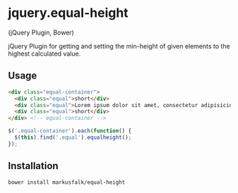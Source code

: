 jquery.equal-height
===================

(jQuery Plugin, Bower)

jQuery Plugin for getting and setting the min-height of given elements to the highest calculated value.

Usage
-----

```html
<div class="equal-container">
  <div class="equal">short</div>
  <div class="equal">Lorem ipsum dolor sit amet, consectetur adipisicing elit. Architecto veritatis reiciendis repellendus autem aspernatur asperiores nihil unde? Laborum cumque inventore nemo eum ab debitis adipisci a obcaecati nesciunt commodi doloribus.</div>
  <div class="equal">short</div>
</div> <!-- equal-container -->
```

```javascript
$('.equal-container').each(function() {
  $(this).find('.equal').equalheight();
});
```

Installation
------------

```shell
bower install markusfalk/equal-height
```

